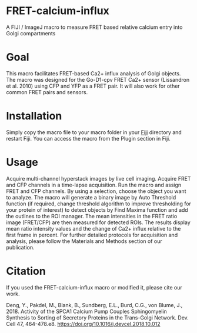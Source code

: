 # FRET-calcium-influx
A FIJI / ImageJ macro to measure FRET based relative calcium entry into Golgi compartments

# Goal
This macro facilitates FRET-based Ca2+ influx analysis of Golgi objects. The macro was designed for the Go-D1-cpv FRET Ca2+ sensor (Lissandron et al. 2010) using CFP and YFP as a FRET pair. It will also work for other common FRET pairs and sensors.   

# Installation
Simply copy the macro file to your macro folder in your [Fiji](https://imagej.net/Fiji) directory and restart Fiji. You can access the macro from the Plugin section in Fiji.    

# Usage
Acquire multi-channel hyperstack images by live cell imaging. Acquire FRET and CFP channels in a time-lapse acquisition. Run the macro and assign FRET and CFP channels. By using a selection, choose the object you want to analyze. The macro will generate a binary image by Auto Threshold function (if required, change threshold algorithm to improve thresholding for your protein of interest) to detect objects by Find Maxima function and add the outlines to the ROI manager. The mean intensities in the FRET ratio image (FRET/CFP) are then measured for detected ROIs. The results display mean ratio intensity values and the change of Ca2+ influx relative to the first frame in percent. For further detailed protocols for acquisition and analysis, please follow the Materials and Methods section of our publication.  

# Citation
If you used the FRET-calcium-influx macro or modified it, please cite our work. 

Deng, Y., Pakdel, M., Blank, B., Sundberg, E.L., Burd, C.G., von Blume, J., 2018. Activity of the SPCA1 Calcium Pump Couples Sphingomyelin Synthesis to Sorting of Secretory Proteins in the Trans-Golgi Network. Dev. Cell 47, 464-478.e8.
https://doi.org/10.1016/j.devcel.2018.10.012
